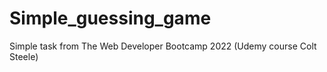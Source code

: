 # Simple_guessing_game

Simple task from The Web Developer Bootcamp 2022 (Udemy course Colt Steele)
